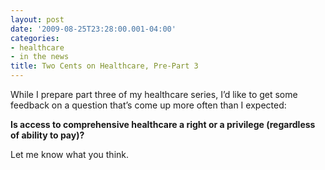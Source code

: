 ```yaml
---
layout: post
date: '2009-08-25T23:28:00.001-04:00'
categories:
- healthcare
- in the news
title: Two Cents on Healthcare, Pre-Part 3
---
```


While I prepare part three of my healthcare series, I’d like to get some feedback on a question that’s come up more often than I expected:

**Is access to comprehensive healthcare a right or a privilege (regardless of ability to pay)?**

Let me know what you think.